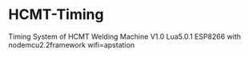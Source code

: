 # HCMT-Timing
Timing System of HCMT Welding Machine V1.0
Lua5.0.1
ESP8266 with nodemcu2.2framework
wifi=apstation